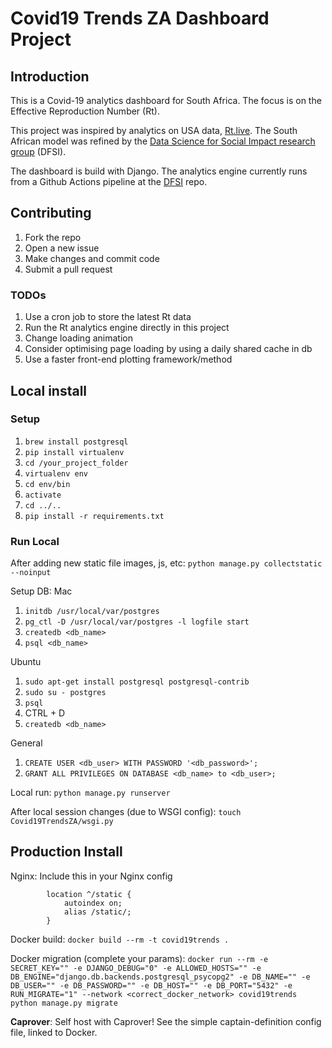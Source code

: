 # Covid19 Trends ZA Dashboard Project

## Introduction

This is a Covid-19 analytics dashboard for South Africa. The focus is on the Effective Reproduction Number (Rt).

This project was inspired by analytics on USA data, [Rt.live](https://rt.live). The South African model was refined by the [Data Science for Social Impact research group](https://github.com/dsfsi/covid19za/blob/master/notebooks/covid-model/rtlive-model-za.ipynb) (DFSI).

The dashboard is build with Django. The analytics engine currently runs from a Github Actions pipeline at the [DFSI](https://github.com/dsfsi/covid19za) repo.

## Contributing

1. Fork the repo
1. Open a new issue
1. Make changes and commit code
1. Submit a pull request

### TODOs

1. Use a cron job to store the latest Rt data
1. Run the Rt analytics engine directly in this project
1. Change loading animation
1. Consider optimising page loading by using a daily shared cache in db
1. Use a faster front-end plotting framework/method

## Local install

### Setup

1. `brew install postgresql`
1. `pip install virtualenv`
1. `cd /your_project_folder` 
1. `virtualenv env`
1. `cd env/bin`
1. `activate`
1. `cd ../..`
1. `pip install -r requirements.txt`

### Run Local

After adding new static file images, js, etc:
`python manage.py collectstatic --noinput`

Setup DB:
Mac
1. `initdb /usr/local/var/postgres`
1. `pg_ctl -D /usr/local/var/postgres -l logfile start`
1. `createdb <db_name>`
1. `psql <db_name>`

Ubuntu
1. `sudo apt-get install postgresql postgresql-contrib`
1. `sudo su - postgres`
1. `psql`
1. CTRL + D
1. `createdb <db_name>`

General
1. `CREATE USER <db_user> WITH PASSWORD '<db_password>';`
1. `GRANT ALL PRIVILEGES ON DATABASE <db_name> to <db_user>;`

Local run:
`python manage.py runserver`

After local session changes (due to WSGI config): 
`touch Covid19TrendsZA/wsgi.py`

## Production Install

Nginx:
Include this in your Nginx config
```Nginx
        location ^/static {
            autoindex on;
            alias /static/;
        }
```

Docker build:
`docker build --rm -t covid19trends .`

Docker migration (complete your params):
`docker run --rm -e SECRET_KEY="" -e DJANGO_DEBUG="0" -e ALLOWED_HOSTS="" -e DB_ENGINE="django.db.backends.postgresql_psycopg2" -e DB_NAME="" -e DB_USER="" -e DB_PASSWORD="" -e DB_HOST="" -e DB_PORT="5432" -e RUN_MIGRATE="1" --network <correct_docker_network> covid19trends python manage.py migrate`

**Caprover**:
Self host with Caprover! See the simple captain-definition config file, linked to Docker.
